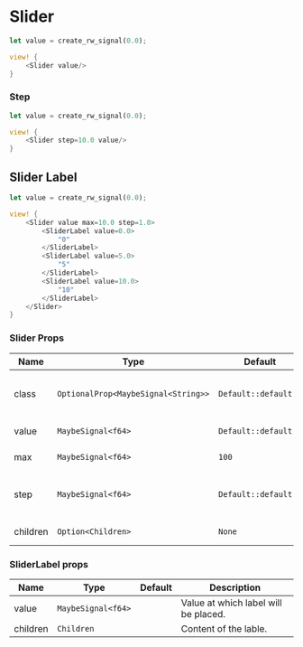 # Slider

```rust demo
let value = create_rw_signal(0.0);

view! {
    <Slider value/>
}
```

### Step

```rust demo
let value = create_rw_signal(0.0);

view! {
    <Slider step=10.0 value/>
}
```

## Slider Label

```rust demo
let value = create_rw_signal(0.0);

view! {
    <Slider value max=10.0 step=1.0>
        <SliderLabel value=0.0>
            "0"
        </SliderLabel>
        <SliderLabel value=5.0>
            "5"
        </SliderLabel>
        <SliderLabel value=10.0>
            "10"
        </SliderLabel>
    </Slider>
}
```

### Slider Props

| Name     | Type                                | Default              | Description                               |
| -------- | ----------------------------------- | -------------------- | ----------------------------------------- |
| class    | `OptionalProp<MaybeSignal<String>>` | `Default::default()` | Addtional classes for the slider element. |
| value    | `MaybeSignal<f64>`                  | `Default::default()` | Value of the slider.                      |
| max      | `MaybeSignal<f64>`                  | `100`                | Max value of the slider.                  |
| step     | `MaybeSignal<f64>`                  | `Default::default()` | The step in which value is incremented.   |
| children | `Option<Children>`                  | `None`               | Slider's content.                         |

### SliderLabel props

| Name     | Type               | Default | Description                          |
| -------- | ------------------ | ------- | ------------------------------------ |
| value    | `MaybeSignal<f64>` |         | Value at which label will be placed. |
| children | `Children`         |         | Content of the lable.                |
